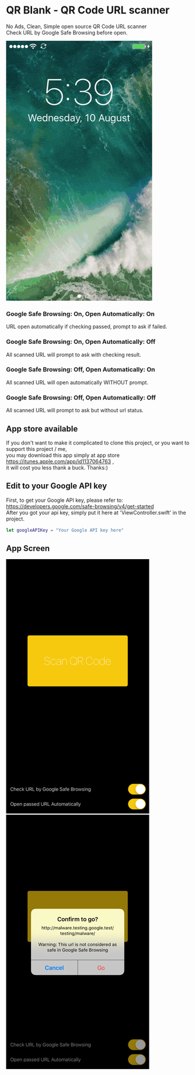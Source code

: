 # QR Blank - QR Code URL scanner

No Ads, Clean, Simple open source QR Code URL scanner  
Check URL by Google Safe Browsing before open.  

![Alt text](readme-images/intro.gif?raw=true "intro gif")

### Google Safe Browsing: On, Open Automatically: On
URL open automatically if checking passed, prompt to ask if failed.

### Google Safe Browsing: On, Open Automatically: Off
All scanned URL will prompt to ask with checking result.

### Google Safe Browsing: Off, Open Automatically: On
All scanned URL will open automatically WITHOUT prompt.

### Google Safe Browsing: Off, Open Automatically: Off
All scanned URL will prompt to ask but without url status.

## App store available
If you don't want to make it complicated to clone this project, or you want to support this project / me,  
you may download this app simply at app store https://itunes.apple.com/app/id1137064763 ,  
it will cost you less thank a buck. Thanks:)

## Edit to your Google API key
First, to get your Google API key, please refer to: https://developers.google.com/safe-browsing/v4/get-started  
After you got your api key, simply put it here at 'ViewController.swift' in the project.  
```swift
let googleAPIKey = "Your Google API key here"
```

## App Screen
![Alt text](readme-images/screenA.jpeg?raw=true "screen A")
![Alt text](readme-images/screenB.jpeg?raw=true "screen B")
